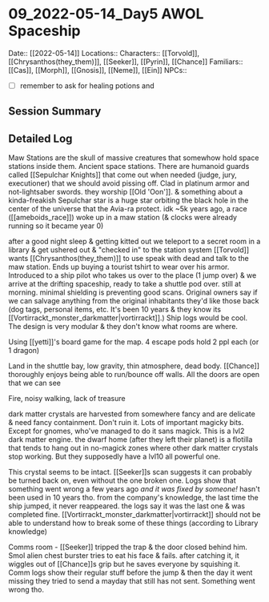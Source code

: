 # 09_2022-05-14_Day5 AWOL Spaceship
Date:: [[2022-05-14]]
Locations::
Characters:: [[Torvold]], [[Chrysanthos(they_them)]], [[Seeker]], [[Pyrin]], [[Chance]] 
Familiars:: [[Cas]], [[Morph]], [[Gnosis]], [[Neme]], [[Ein]]
NPCs:: 
- [ ] remember to ask for healing potions and 
## Session Summary


## Detailed Log
Maw Stations are the skull of massive creatures that somewhow hold space stations inside them. Ancient space stations. There are humanoid guards called [[Sepulchar Knights]] that come out when needed (judge, jury, executioner)  that we should avoid pissing off. Clad in platinum armor and not-lightsaber swords. they worship [[Old 'Oon']]. & something about a kinda-freakish Sepulchar star is a huge star orbiting the black hole in the center of the universe that the Avia-ra protect. idk
~5k years ago, a race ([[ameboids_race]]) woke up in a maw station (& clocks were already running so it became year 0)

after a good night sleep & getting kitted out
we teleport to a secret room in a library & get ushered out & "checked in" to the station system
[[Torvold]] wants [[Chrysanthos(they_them)]] to use speak with dead and talk to the maw station. Ends up buying a tourist tshirt to wear over his armor. 
Introduced to a ship pilot who takes us over to the place (1 jump over) & we arrive at the drifting spaceship, ready to take a shuttle pod over. still at morning. minimal shielding is preventing good scans. Original owners say if we can salvage anything from the original inhabitants they'd like those back (dog tags, personal items, etc. It's been 10 years & they know its [[Vortirrackt_monster_darkmatter|vortirrackt]].) Ship logs would be cool. The design is very modular & they don't know what rooms are where.

 Using [[yetti]]'s board game for the map. 4 escape pods hold 2 ppl each (or 1 dragon)

Land in the shuttle bay, low gravity, thin atmosphere, dead body. [[Chance]] thoroughly enjoys being able to run/bounce off walls. All the doors are open that we can see

Fire, noisy walking, lack of treasure

dark matter crystals are harvested from somewhere fancy and are delicate & need fancy containment. Don't ruin it. Lots of important magicky bits. Except for gnomes, who've managed to do it sans magick. This is a lvl2 dark matter engine. the dwarf home (after they left their planet) is a flotilla that tends to hang out in no-magick zones where other dark matter crystals stop working. But they supposedly have a lvl10 all powerful one. 

This crystal seems to be intact. [[Seeker]]s scan suggests it can probably be turned back on, even without the one broken one. Logs show that something went wrong a few years ago *and it was fixed by someone!* hasn't been used in 10 years tho. from the company's knowledge, the last time the ship jumped, it never reappeared. the logs say it was the last one & was completed fine.  [[Vortirrackt_monster_darkmatter|vortirrackt]] should not be able to understand how to break some of these things (according to Library knowledge)

Comms room - [[Seeker]] tripped the trap & the door closed behind him. Smol alien chest burster tries to eat his face & fails. after catching it, it wiggles out of [[Chance]]s grip but he saves everyone by squishing it. Comm logs show their regular stuff before the jump & then the day it went missing they tried to send a mayday that still has not sent. Something went wrong tho.
